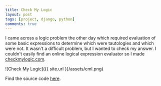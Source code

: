 ```yaml
---
title: Check My Logic
layout: post
tags: [project, django, python]
comments: true
---
```


I came across a logic problem the other day which required evaluation of some basic expressions to determine which were tautologies and which were not. It wasn't a difficult problem, but I wanted to check my answer. I couldn't easily find an online logical expression evaluator so I made [checkmylogic.com](http://checkmylogic.com/).

![Check My Logic]({{ site.url }}/assets/cml.png)

Find the source code [here](https://github.com/stett/check-my-logic).

